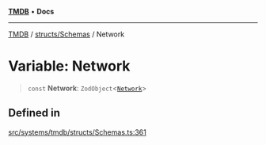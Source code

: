 [**TMDB**](../../../README.md) • **Docs**

***

[TMDB](../../../README.md) / [structs/Schemas](../README.md) / Network

# Variable: Network

> `const` **Network**: `ZodObject`\<[`Network`](../type-aliases/Network.md)\>

## Defined in

[src/systems/tmdb/structs/Schemas.ts:361](https://github.com/Norviah/media-hub/blob/65ee01fce9c30692d28d2f4e608ea7f18b4d7381/src/systems/tmdb/structs/Schemas.ts#L361)
